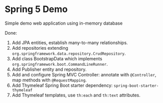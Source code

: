 # Spring 5 Demo

Simple demo web application using in-memory database

Done:
1. Add JPA entities, establish many-to-many relationships.
2. Add repositories extending `org.springframework.data.repository.CrudRepository`.
3. Add class BootstrapData which implements `org.springframework.boot.CommandLineRunner`.
4. Add Publisher entity and repository.
5. Add and configure Spring MVC Controller: annotate with `@Controller`, map methods with `@RequestMapping`.
6. Add Thymeleaf Spring Boot starter dependency: `spring-boot-starter-thymeleaf`
7. Add Thymeleaf templates, use `th:each` and `th:text` attributes.

